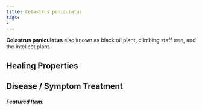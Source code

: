 ```yaml
---
title: Celastrus paniculatus
tags:
- 
---
```

**Celastrus paniculatus** also known as black oil plant, climbing staff tree, and the intellect plant.

## Healing Properties

## Disease / Symptom Treatment

<h5>Featured Item:</h5>
<script type="text/javascript">
amzn_assoc_tracking_id = "alchemistco07-20";
amzn_assoc_ad_mode = "manual";
amzn_assoc_ad_type = "smart";
amzn_assoc_marketplace = "amazon";
amzn_assoc_region = "US";
amzn_assoc_design = "enhanced_links";
amzn_assoc_asins = "B07HRS8RYY";
amzn_assoc_placement = "adunit";
amzn_assoc_linkid = "d2f6e8f04c7c9581ec6dd2c47b5a06b4";
</script>
<script src="//z-na.amazon-adsystem.com/widgets/onejs?MarketPlace=US"></script>

[^1]: **Title:** Pharmacotherapeutic Potential of Natural Products in Neurological Disorders <br>**Author(s):** Amritpal Singh SaroyaJaswinder Singh <br>**Institution(s):** Herbal Consultant Mohali India; Department of Pharmacology Sri Guru Ram Das Institute of Medical Science Amritsar India<br>**Publication:** <i>Springer Nature Singapore</i><br>**Date:** 20 June 2018<br>**Introduction:** <i>Natural Products have always played a pivotal role as sources for drug lead compounds. This book is aimed at providing inside purview of the scope of natural products (including herbal and marine) in the possible treatment of neurological disorders. The book explains pre-clinical neuropharmacological investigations done on herbs including Bacopa monnieri, Hypericum perforatum, Passiflora incarnata, Scutellaria baicalensis and Piper methysticum. It provides a comprehensive overview of the role of phytoconstituents like huperzine, curcumin, Salvinorin A, bioflavonoids, sulforaphane, tanshinone IIA, tetramethylpyrazine, tetrahydrocannabinol, and cannabidiol in the treatment of neurological disorders. The book provides a modern concept of herbal medications, neuropharmacology of marine bioactive products and Ayurvedic formulations, herbal drugs with abuse potential and neurotoxic mycotoxins.</i><br>**Link:** [Source](https://doi.org/10.1007/978-981-13-0289-3)<br>**Citations:**  